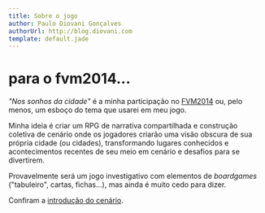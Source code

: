 ```yaml
---
title: Sobre o jogo
author: Paulo Diovani Gonçalves
authorUrl: http://blog.diovani.com
template: default.jade
---
```


# para o fvm2014...

_"Nos sonhos da cidade"_ é a minha participação no [FVM2014](http://blog.diovani.com/post/78224829898/temas-e-metas-alternativas-para-o-fvm2014) ou, pelo menos, um esboço do tema que usarei em meu jogo.

Minha ideia é criar um RPG de narrativa compartilhada e construção coletiva de cenário onde os jogadores criarão uma visão obscura de sua própria cidade (ou cidades), transformando lugares conhecidos e acontecimentos recentes  de seu meio em cenário e desafios para se divertirem.

Provavelmente será um jogo investigativo com elementos de _boardgames_ ("tabuleiro", cartas, fichas...), mas ainda é muito cedo para dizer.

Confiram a [introdução do cenário](introducao.html).